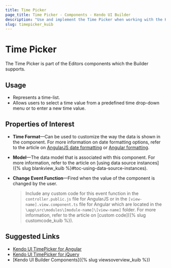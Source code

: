 ```yaml
---
title: Time Picker
page_title: Time Picker - Components - Kendo UI Builder
description: "Use and implement the Time Picker when working with the Kendo UI Builder tool for creating and managing Angular and AngularJS-based web applications."
slug: timepicker_kuib
---
```


# Time Picker

The Time Picker is part of the Editors components which the Builder supports.

## Usage

* Represents a time-list.
* Allows users to select a time value from a predefined time drop-down menu or to enter a new time value.

## Properties of Interest

* **Time Format**&mdash;Can be used to customize the way the data is shown in the component. For more information on date formatting options, refer to the article on [AngularJS date formatting]( http://docs.telerik.com/kendo-ui/framework/globalization/dateformatting) or [Angular formatting](https://www.telerik.com/kendo-angular-ui/components/internationalization/parsing-and-formatting/).
* **Model**&mdash;The data model that is associated with this component. For more information, refer to the article on [using data source instances]({% slug blankview_kuib %}#toc-using-data-source-instances).
* **Change Event Function**&mdash;Fired when the value of the component is changed by the user.

    > Include any custom code for this event function in the `controller.public.js` file for AngularJS or in the `[view-name].view.component.ts` file for Angular which are located in the `\app\src\modules\[module-name]\[view-name]` folder. For more information, refer to the article on [custom code]({% slug customcode_kuib %}).

## Suggested Links

* [Kendo UI TimePicker for Angular](https://www.telerik.com/kendo-angular-ui/components/dateinputs/timepicker/)
* [Kendo UI TimePicker for jQuery](https://demos.telerik.com/kendo-ui/timepicker/index)
* [Kendo UI Builder Components]({% slug viewsoverview_kuib %})
